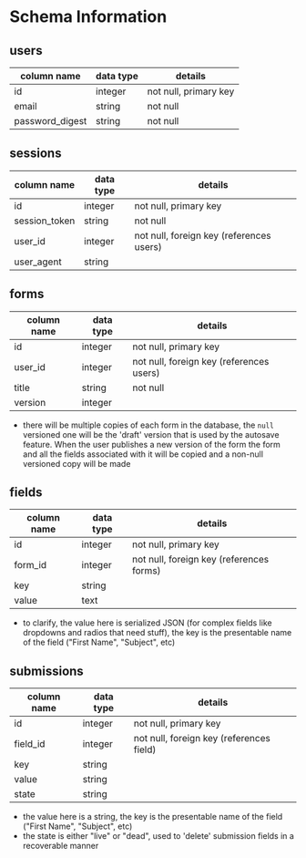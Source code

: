 # Schema Information

## users
column name     | data type | details
----------------|-----------|-----------------------
id              | integer   | not null, primary key
email           | string    | not null
password_digest | string    | not null

## sessions
column name     | data type | details
----------------|-----------|-----------------------
id              | integer   | not null, primary key
session_token   | string    | not null
user_id         | integer   | not null, foreign key (references users)
user_agent      | string    |

## forms
column name | data type | details
------------|-----------|-----------------------
id          | integer   | not null, primary key
user_id     | integer   | not null, foreign key (references users)
title       | string    | not null
version     | integer   |

* there will be multiple copies of each form in the database, the `null`
versioned one will be the 'draft' version that is used by the autosave feature.
When the user publishes a new version of the form the form and all the fields
associated with it will be copied and a non-null versioned copy will be made

## fields
column name | data type | details
------------|-----------|-----------------------
id          | integer   | not null, primary key
form_id     | integer   | not null, foreign key (references forms)
key         | string    |
value       | text      |

* to clarify, the value here is serialized JSON (for complex fields like dropdowns and radios that need stuff), the key is the presentable
name of the field ("First Name", "Subject", etc)

## submissions
column name | data type | details
------------|-----------|-----------------------
id          | integer   | not null, primary key
field_id    | integer   | not null, foreign key (references field)
key         | string    |
value       | string    |
state       | string    |

* the value here is a string, the key is the presentable
name of the field ("First Name", "Subject", etc)
* the state is either "live" or "dead", used to 'delete' submission fields in a
recoverable manner
